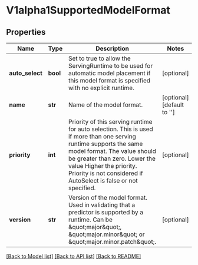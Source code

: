# V1alpha1SupportedModelFormat

## Properties
Name | Type | Description | Notes
------------ | ------------- | ------------- | -------------
**auto_select** | **bool** | Set to true to allow the ServingRuntime to be used for automatic model placement if this model format is specified with no explicit runtime. | [optional]
**name** | **str** | Name of the model format. | [optional][default to '']
**priority** | **int** | Priority of this serving runtime for auto selection. This is used if more than one serving runtime supports the same model format. The value should be greater than zero. Lower the value Higher the priority. Priority is not considered if AutoSelect is false or not specified. | [optional] 
**version** | **str** | Version of the model format. Used in validating that a predictor is supported by a runtime. Can be \&quot;major\&quot;, \&quot;major.minor\&quot; or \&quot;major.minor.patch\&quot;. | [optional]

[[Back to Model list]](../README.md#documentation-for-models) [[Back to API list]](../README.md#documentation-for-api-endpoints) [[Back to README]](../README.md)


